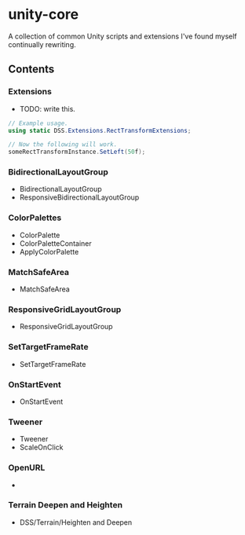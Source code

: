 # unity-core
A collection of common Unity scripts and extensions I've found myself continually rewriting.

## Contents

### Extensions

- TODO: write this.

```csharp
// Example usage.
using static DSS.Extensions.RectTransformExtensions;

// Now the following will work.
someRectTransformInstance.SetLeft(50f);
```

### BidirectionalLayoutGroup

- BidirectionalLayoutGroup
- ResponsiveBidirectionalLayoutGroup

### ColorPalettes

- ColorPalette
- ColorPaletteContainer
- ApplyColorPalette

### MatchSafeArea

- MatchSafeArea

### ResponsiveGridLayoutGroup

- ResponsiveGridLayoutGroup

### SetTargetFrameRate

- SetTargetFrameRate

### OnStartEvent

- OnStartEvent

### Tweener

- Tweener
- ScaleOnClick

### OpenURL

-

### Terrain Deepen and Heighten

- DSS/Terrain/Heighten and Deepen